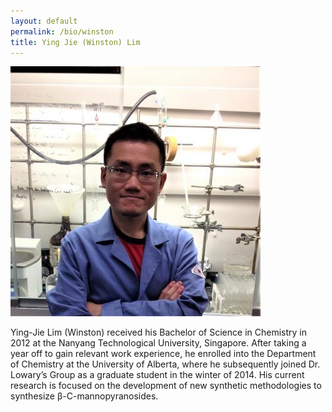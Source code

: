 ```yaml
---
layout: default
permalink: /bio/winston
title: Ying Jie (Winston) Lim
---
```

<img src="/img/people/YingJie(Winston)Lim.jpg">

Ying-Jie Lim (Winston) received his Bachelor of Science in Chemistry in 2012 at the Nanyang Technological University, Singapore. After taking a year off to gain relevant work experience, he enrolled into the Department of Chemistry at the University of Alberta, where he subsequently joined Dr. Lowary’s Group as a graduate student in the winter of 2014. His current research is focused on the development of new synthetic methodologies to synthesize β-C-mannopyranosides. 
